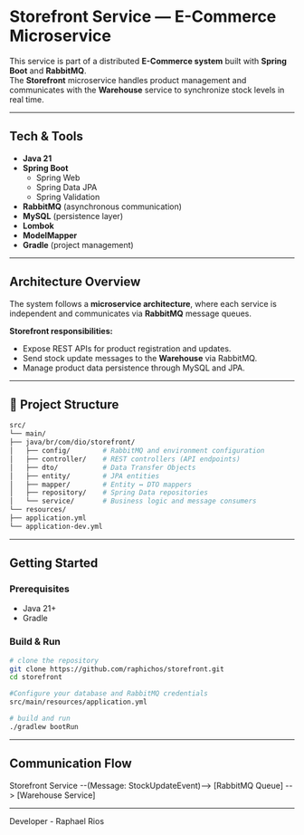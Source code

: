 # Storefront Service — E-Commerce Microservice

This service is part of a distributed **E-Commerce system** built with **Spring Boot** and **RabbitMQ**.  
The **Storefront** microservice handles product management and communicates with the **Warehouse** service to synchronize stock levels in real time.

---

## Tech & Tools
- **Java 21**
- **Spring Boot**
  - Spring Web
  - Spring Data JPA
  - Spring Validation
- **RabbitMQ** (asynchronous communication)
- **MySQL** (persistence layer)
- **Lombok**
- **ModelMapper**
- **Gradle** (project management)

---

## Architecture Overview
The system follows a **microservice architecture**, where each service is independent and communicates via **RabbitMQ** message queues.

**Storefront responsibilities:**
- Expose REST APIs for product registration and updates.
- Send stock update messages to the **Warehouse** via RabbitMQ.
- Manage product data persistence through MySQL and JPA.

---

## 📁 Project Structure
```bash
src/
└── main/
├── java/br/com/dio/storefront/
│   ├── config/        # RabbitMQ and environment configuration
│   ├── controller/    # REST controllers (API endpoints)
│   ├── dto/           # Data Transfer Objects
│   ├── entity/        # JPA entities
│   ├── mapper/        # Entity ↔ DTO mappers
│   ├── repository/    # Spring Data repositories
│   └── service/       # Business logic and message consumers
└── resources/
├── application.yml
└── application-dev.yml
```

---

## Getting Started

### Prerequisites
- Java 21+
- Gradle

### Build & Run
```bash
# clone the repository
git clone https://github.com/raphichos/storefront.git
cd storefront

#Configure your database and RabbitMQ credentials
src/main/resources/application.yml

# build and run
./gradlew bootRun
```

---

## Communication Flow
Storefront Service --(Message: StockUpdateEvent)--> [RabbitMQ Queue] --> [Warehouse Service]

---

Developer - Raphael Rios

